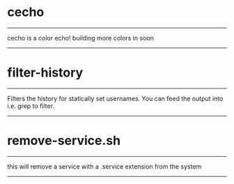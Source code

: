 # cecho 

---

cecho is a color echo! building more colors in soon

---


# filter-history

---

Filters the history for statically set usernames. You can feed the output into i.e. grep to filter.

---

# remove-service.sh

---

this will remove a service with a .service extension from the system

---

